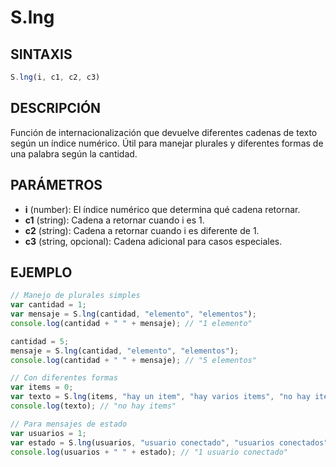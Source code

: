 # S.lng

## SINTAXIS
```javascript
S.lng(i, c1, c2, c3)
```

## DESCRIPCIÓN
Función de internacionalización que devuelve diferentes cadenas de texto según un índice numérico. Útil para manejar plurales y diferentes formas de una palabra según la cantidad.

## PARÁMETROS
- **i** (number): El índice numérico que determina qué cadena retornar.
- **c1** (string): Cadena a retornar cuando i es 1.
- **c2** (string): Cadena a retornar cuando i es diferente de 1.
- **c3** (string, opcional): Cadena adicional para casos especiales.

## EJEMPLO
```javascript
// Manejo de plurales simples
var cantidad = 1;
var mensaje = S.lng(cantidad, "elemento", "elementos");
console.log(cantidad + " " + mensaje); // "1 elemento"

cantidad = 5;
mensaje = S.lng(cantidad, "elemento", "elementos");
console.log(cantidad + " " + mensaje); // "5 elementos"

// Con diferentes formas
var items = 0;
var texto = S.lng(items, "hay un item", "hay varios items", "no hay items");
console.log(texto); // "no hay items"

// Para mensajes de estado
var usuarios = 1;
var estado = S.lng(usuarios, "usuario conectado", "usuarios conectados");
console.log(usuarios + " " + estado); // "1 usuario conectado"
```